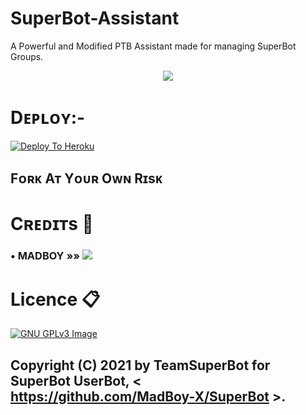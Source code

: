 # SuperBot-Assistant
A Powerful and Modified PTB Assistant made for managing SuperBot Groups.

<p align="center">
  <img src="https://media.giphy.com/media/hUmC1ryUf6d4Csz3gh/giphy.gif">
</p>

# Dᴇᴘʟᴏʏ:-

[![Deploy To Heroku](https://www.herokucdn.com/deploy/button.svg)](https://dashboard.heroku.com/new?button-url=https%3A%2F%2Fgithub.com%2FMadBoy-X%2FSuperBot-Assistant&template=https%3A%2F%2Fgithub.com%2FMadBoy-X%2FSuperBot-Assistant)

## Fᴏʀᴋ Aᴛ Yᴏᴜʀ Oᴡɴ Rɪsᴋ

# Cʀᴇᴅɪᴛs 📍
### • MADBOY   »»  <a href="https://github.com/madboy482" alt="MadBoy"> <img src="https://img.shields.io/badge/MADBOY-30302f?logo=github" /></a>

# Licence 📋
[![GNU GPLv3 Image](https://www.gnu.org/graphics/gplv3-127x51.png)](http://www.gnu.org/licenses/gpl-3.0.en.html)  

## Copyright (C) 2021 by TeamSuperBot for SuperBot UserBot, < https://github.com/MadBoy-X/SuperBot >.
